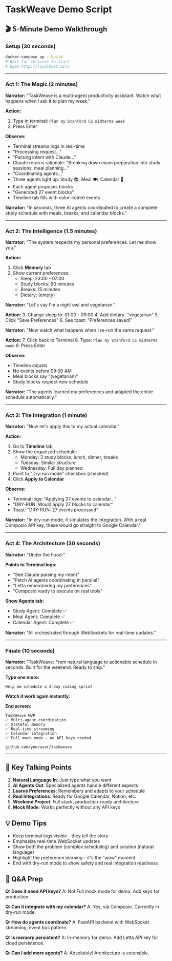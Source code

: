 # TaskWeave Demo Script

## 🎬 5-Minute Demo Walkthrough

### Setup (30 seconds)
```bash
docker-compose up --build
# Wait for services to start
# Open http://localhost:5173
```

---

### Act 1: The Magic (2 minutes)

**Narrator:** "TaskWeave is a multi-agent productivity assistant. Watch what happens when I ask it to plan my week."

**Action:**
1. Type in terminal: `Plan my Stanford CS midterms week`
2. Press Enter

**Observe:**
- Terminal streams logs in real-time
- "Processing request..."
- "Parsing intent with Claude..."
- Claude returns rationale: "Breaking down exam preparation into study sessions, meal planning..."
- "Coordinating agents..."
- Three agents light up: Study 📚, Meal 🍽️, Calendar 📅
- Each agent proposes blocks
- "Generated 27 event blocks"
- Timeline tab fills with color-coded events

**Narrator:** "In seconds, three AI agents coordinated to create a complete study schedule with meals, breaks, and calendar blocks."

---

### Act 2: The Intelligence (1.5 minutes)

**Narrator:** "The system respects my personal preferences. Let me show you."

**Action:**
1. Click **Memory** tab
2. Show current preferences:
   - Sleep: 23:00 - 07:00
   - Study blocks: 90 minutes
   - Breaks: 15 minutes
   - Dietary: (empty)

**Narrator:** "Let's say I'm a night owl and vegetarian."

**Action:**
3. Change sleep to: 01:00 - 09:00
4. Add dietary: "vegetarian"
5. Click "Save Preferences"
6. See toast: "Preferences saved!"

**Narrator:** "Now watch what happens when I re-run the same request."

**Action:**
7. Click back to Terminal
8. Type: `Plan my Stanford CS midterms week`
9. Press Enter

**Observe:**
- Timeline adjusts
- No events before 09:00 AM
- Meal blocks say "(vegetarian)"
- Study blocks respect new schedule

**Narrator:** "The agents learned my preferences and adapted the entire schedule automatically."

---

### Act 3: The Integration (1 minute)

**Narrator:** "Now let's apply this to my actual calendar."

**Action:**
1. Go to **Timeline** tab
2. Show the organized schedule:
   - Monday: 3 study blocks, lunch, dinner, breaks
   - Tuesday: Similar structure
   - Wednesday: Full day planned
3. Point to "Dry-run mode" checkbox (checked)
4. Click **Apply to Calendar**

**Observe:**
- Terminal logs: "Applying 27 events to calendar..."
- "DRY-RUN: Would apply 27 blocks to calendar"
- Toast: "DRY-RUN: 27 events processed"

**Narrator:** "In dry-run mode, it simulates the integration. With a real Composio API key, these would go straight to Google Calendar."

---

### Act 4: The Architecture (30 seconds)

**Narrator:** "Under the hood:"

**Points to Terminal logs:**
- "See Claude parsing my intent"
- "Fetch AI agents coordinating in parallel"
- "Letta remembering my preferences"
- "Composio ready to execute on real tools"

**Show Agents tab:**
- Study Agent: Complete ✅
- Meal Agent: Complete ✅
- Calendar Agent: Complete ✅

**Narrator:** "All orchestrated through WebSockets for real-time updates."

---

### Finale (10 seconds)

**Narrator:** "TaskWeave: From natural language to actionable schedule in seconds. Built for the weekend. Ready to ship."

**Type one more:**
```
Help me schedule a 3-day coding sprint
```

**Watch it work again instantly.**

**End screen:**
```
TaskWeave MVP
✅ Multi-agent coordination
✅ Stateful memory
✅ Real-time streaming
✅ Calendar integration
✅ Full mock mode - no API keys needed

github.com/youruser/taskweave
```

---

## 🎯 Key Talking Points

1. **Natural Language In**: Just type what you want
2. **AI Agents Out**: Specialized agents handle different aspects
3. **Learns Preferences**: Remembers and adapts to your schedule
4. **Real Integrations**: Ready for Google Calendar, Notion, etc.
5. **Weekend Project**: Full stack, production-ready architecture
6. **Mock Mode**: Works perfectly without any API keys

## 💡 Demo Tips

- Keep terminal logs visible - they tell the story
- Emphasize real-time WebSocket updates
- Show both the problem (complex scheduling) and solution (natural language)
- Highlight the preference learning - it's the "wow" moment
- End with dry-run mode to show safety and real integration readiness

## 🎤 Q&A Prep

**Q: Does it need API keys?**
A: No! Full mock mode for demo. Add keys for production.

**Q: Can it integrate with my calendar?**
A: Yes, via Composio. Currently in dry-run mode.

**Q: How do agents coordinate?**
A: FastAPI backend with WebSocket streaming, event bus pattern.

**Q: Is memory persistent?**
A: In-memory for demo. Add Letta API key for cloud persistence.

**Q: Can I add more agents?**
A: Absolutely! Architecture is extensible.

